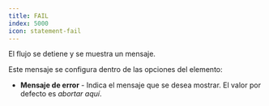 ```yaml
---
title: FAIL
index: 5000
icon: statement-fail
---
```


El flujo se detiene y se muestra un mensaje.

Este mensaje se configura dentro de las opciones del elemento:

- **Mensaje de error** - Indica el mensaje que se desea mostrar. El valor por defecto es *abortar aquí*.
